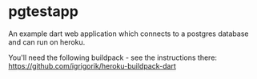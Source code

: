 # pgtestapp

An example dart web application which connects to a postgres database and can run on heroku.

You'll need the following buildpack - see the instructions there:
https://github.com/igrigorik/heroku-buildpack-dart

